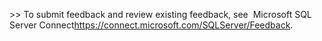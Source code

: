 <Token xmlns:xlink="http://www.w3.org/1999/xlink"><para><embeddedLabel>&gt;&gt;</embeddedLabel> To submit feedback and review existing feedback, see  <externalLink><linkText>Microsoft SQL Server Connect</linkText><linkUri>https://connect.microsoft.com/SQLServer/Feedback</linkUri></externalLink>.</para></Token>